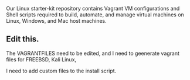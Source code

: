 Our Linux starter-kit repository contains Vagrant VM configurations and Shell scripts required to build, automate, and manage virtual machines on Linux, Windows, and Mac host machines.


## Edit this.

The VAGRANTFILES need to be edited, and I need to geenerate vagrant files for FREEBSD, Kali Linux, 

I need to add custom files to the install script.

